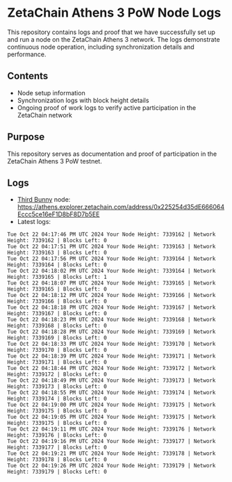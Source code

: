 # ZetaChain Athens 3 PoW Node Logs
This repository contains logs and proof that we have successfully set up and run a node on the ZetaChain Athens 3 network. The logs demonstrate continuous node operation, including synchronization details and performance.

## Contents
- Node setup information
- Synchronization logs with block height details
- Ongoing proof of work logs to verify active participation in the ZetaChain network

## Purpose
This repository serves as documentation and proof of participation in the ZetaChain Athens 3 PoW testnet.

## Logs

- [Third Bunny](https://thirdbunny.xyz/) node: https://athens.explorer.zetachain.com/address/0x225254d35dE666064Eccc5ce16eF1D8bF8D7b5EE
- Latest logs:
```
Tue Oct 22 04:17:46 PM UTC 2024 Your Node Height: 7339162 | Network Height: 7339162 | Blocks Left: 0
Tue Oct 22 04:17:51 PM UTC 2024 Your Node Height: 7339163 | Network Height: 7339163 | Blocks Left: 0
Tue Oct 22 04:17:56 PM UTC 2024 Your Node Height: 7339164 | Network Height: 7339164 | Blocks Left: 0
Tue Oct 22 04:18:02 PM UTC 2024 Your Node Height: 7339164 | Network Height: 7339165 | Blocks Left: 1
Tue Oct 22 04:18:07 PM UTC 2024 Your Node Height: 7339165 | Network Height: 7339165 | Blocks Left: 0
Tue Oct 22 04:18:12 PM UTC 2024 Your Node Height: 7339166 | Network Height: 7339166 | Blocks Left: 0
Tue Oct 22 04:18:18 PM UTC 2024 Your Node Height: 7339167 | Network Height: 7339167 | Blocks Left: 0
Tue Oct 22 04:18:23 PM UTC 2024 Your Node Height: 7339168 | Network Height: 7339168 | Blocks Left: 0
Tue Oct 22 04:18:28 PM UTC 2024 Your Node Height: 7339169 | Network Height: 7339169 | Blocks Left: 0
Tue Oct 22 04:18:33 PM UTC 2024 Your Node Height: 7339170 | Network Height: 7339170 | Blocks Left: 0
Tue Oct 22 04:18:39 PM UTC 2024 Your Node Height: 7339171 | Network Height: 7339171 | Blocks Left: 0
Tue Oct 22 04:18:44 PM UTC 2024 Your Node Height: 7339172 | Network Height: 7339172 | Blocks Left: 0
Tue Oct 22 04:18:49 PM UTC 2024 Your Node Height: 7339173 | Network Height: 7339173 | Blocks Left: 0
Tue Oct 22 04:18:55 PM UTC 2024 Your Node Height: 7339174 | Network Height: 7339174 | Blocks Left: 0
Tue Oct 22 04:19:00 PM UTC 2024 Your Node Height: 7339175 | Network Height: 7339175 | Blocks Left: 0
Tue Oct 22 04:19:05 PM UTC 2024 Your Node Height: 7339175 | Network Height: 7339175 | Blocks Left: 0
Tue Oct 22 04:19:11 PM UTC 2024 Your Node Height: 7339176 | Network Height: 7339176 | Blocks Left: 0
Tue Oct 22 04:19:16 PM UTC 2024 Your Node Height: 7339177 | Network Height: 7339177 | Blocks Left: 0
Tue Oct 22 04:19:21 PM UTC 2024 Your Node Height: 7339178 | Network Height: 7339178 | Blocks Left: 0
Tue Oct 22 04:19:26 PM UTC 2024 Your Node Height: 7339179 | Network Height: 7339179 | Blocks Left: 0
```
